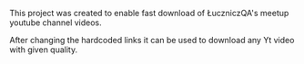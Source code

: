 This project was created to enable fast download of ŁuczniczQA's meetup youtube channel videos.

After changing the hardcoded links it can be used to download any Yt video with given quality.
